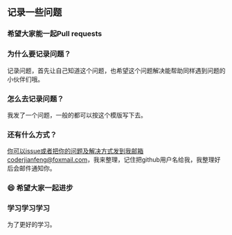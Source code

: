 ## 记录一些问题

### 希望大家能一起Pull requests

### 为什么要记录问题？
记录问题，首先让自己知道这个问题，也希望这个问题解决能帮助同样遇到问题的小伙伴们哦。

### 怎么去记录问题？
我发了一个问题，一般的都可以按这个模版写下去。

### 还有什么方式？
你可以issue或者把你的问题及解决方式发到我邮箱coderjianfeng@foxmail.com，我来整理，记住把github用户名给我，我整理好后会邮件通知你。

### 😄 希望大家一起进步

### 学习学习学习
为了更好的学习。



